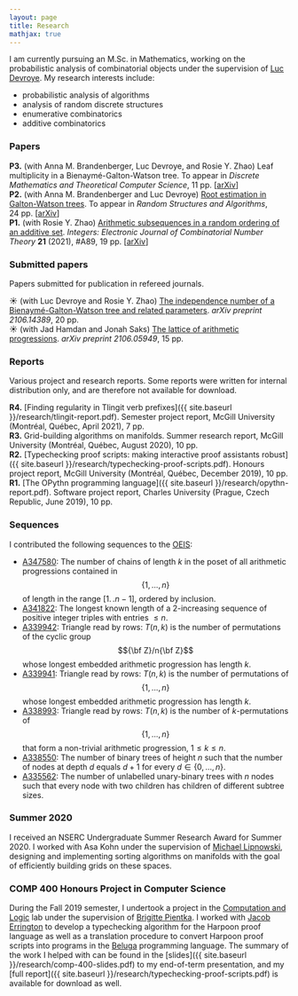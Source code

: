 ```yaml
---
layout: page
title: Research
mathjax: true
---
```


I am currently pursuing an M.Sc. in Mathematics, working on the probabilistic analysis
of combinatorial objects under the supervision of [Luc Devroye](http://luc.devroye.org).
My research interests include:

+ probabilistic analysis of algorithms
+ analysis of random discrete structures
+ enumerative combinatorics
+ additive combinatorics

### Papers

__P3.__ (with Anna M. Brandenberger, Luc Devroye, and Rosie Y. Zhao) Leaf multiplicity in a Bienaymé-Galton-Watson tree. To appear in _Discrete Mathematics and Theoretical Computer Science_, 11&nbsp;pp.
[[arXiv](https://arxiv.org/abs/2105.12046)]  
__P2.__ (with Anna M. Brandenberger and Luc Devroye) [Root estimation in Galton-Watson trees](https://onlinelibrary.wiley.com/doi/abs/10.1002/rsa.21072). To appear in _Random Structures and Algorithms_, 24&nbsp;pp.
[[arXiv](https://arxiv.org/abs/2007.05681)]  
__P1.__ (with Rosie Y. Zhao) [Arithmetic subsequences in a random ordering of an additive set](http://math.colgate.edu/~integers/v89/v89.pdf). _Integers: Electronic Journal of Combinatorial Number Theory_ __21__ (2021),
\#A89, 19 pp.
[[arXiv](https://arxiv.org/abs/2012.12339)]  

### Submitted papers

Papers submitted for publication in refereed journals.

&#x2600; (with Luc Devroye and Rosie Y. Zhao) [The independence number of a Bienaymé-Galton-Watson tree and related parameters](https://arxiv.org/abs/2106.14389). _arXiv preprint 2106.14389_, 20&nbsp;pp.  
&#x2600; (with Jad Hamdan and Jonah Saks) [The lattice of arithmetic progressions](https://arxiv.org/abs/2106.05949). _arXiv preprint 2106.05949_, 15&nbsp;pp.  

### Reports

Various project and research reports. Some reports were written for internal distribution only, and are therefore
not available for download.

__R4.__ [Finding regularity in Tlingit verb prefixes]({{ site.baseurl }}/research/tlingit-report.pdf). Semester project report, McGill University (Montréal, Québec, April 2021), 7 pp.  
__R3.__ Grid-building algorithms on manifolds. Summer research report, McGill University (Montréal, Québec, August 2020), 10 pp.  
__R2.__ [Typechecking proof scripts: making interactive proof assistants robust]({{ site.baseurl }}/research/typechecking-proof-scripts.pdf). Honours project report, McGill University (Montréal, Québec, December 2019), 10 pp.  
__R1.__ [The OPythn programming language]({{ site.baseurl }}/research/opythn-report.pdf). Software project report, Charles University (Prague, Czech Republic, June 2019), 10 pp.  

### Sequences

I contributed the following sequences to the [OEIS](https://oeis.org):

+ [A347580](https://oeis.org/A347580): The number of chains of length $k$ in the poset of all arithmetic progressions contained in $$\{1,\ldots,n\}$$ of length in the range $[1.\,.n-1]$, ordered by inclusion.
+ [A341822](https://oeis.org/A341822): The longest known length of a 2-increasing sequence of positive integer triples with entries $\leq n$.
+ [A339942](https://oeis.org/A339942): Triangle read by rows: $T(n,k)$ is the number of permutations of the cyclic group $${\bf Z}/n{\bf Z}$$ whose longest embedded arithmetic progression has length $k$.
+ [A339941](https://oeis.org/A339941): Triangle read by rows: $T(n,k)$ is the number of permutations of $$\{1,\ldots,n\}$$ whose longest embedded arithmetic progression has length $k$.
+ [A338993](https://oeis.org/A338993): Triangle read by rows: $T(n,k)$ is the number of $k$-permutations of $$\{1,\ldots,n\}$$ that form a non-trivial arithmetic progression, $1\leq k\leq n$.
+ [A338550](https://oeis.org/A338550): The number of binary trees of height $n$ such that the number of nodes at depth $d$ equals $d+1$ for every $d\in \{0,\ldots,n\}$.
+ [A335562](https://oeis.org/A335562): The number of unlabelled unary-binary trees with $n$ nodes such that every node with two children has children of different subtree sizes.

### Summer 2020

I received an NSERC Undergraduate Summer Research Award for Summer 2020. I worked with Asa Kohn under the supervision of [Michael Lipnowski](https://sites.google.com/site/michaellipnowski/), designing and implementing sorting algorithms on manifolds with the goal of efficiently building grids on these spaces.

### COMP 400 Honours Project in Computer Science

During the Fall 2019 semester, I undertook a project in the [Computation and Logic](http://complogic.cs.mcgill.ca) lab under the supervision of [Brigitte Pientka](https://www.cs.mcgill.ca/~bpientka/about.html). I worked with [Jacob Errington](https://jerrington.me) to develop a typechecking algorithm for the Harpoon proof language as well as a translation procedure to convert Harpoon proof scripts into programs in the [Beluga](http://complogic.cs.mcgill.ca/beluga/) programming language. The summary of the work I helped with can be found in the [slides]({{ site.baseurl }}/research/comp-400-slides.pdf) to my end-of-term presentation, and my [full report]({{ site.baseurl }}/research/typechecking-proof-scripts.pdf) is available for download as well.

